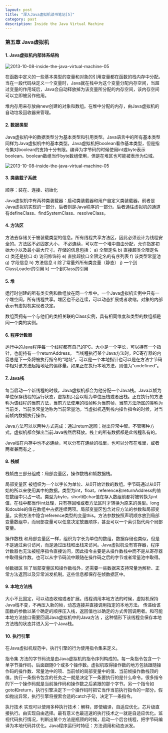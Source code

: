 ```yaml
---
layout: post
title: "深入Java虚拟机读书笔记[5]"
category: past
description: Inside the Java Virtual Machine
---
```

### 第五章 Java虚拟机

#### 1. Java虚拟机内部体系结构

![2013-10-08-inside-the-java-virtual-machine-05](//dn-johnwong.qbox.me/images/2013-10-08-inside-the-java-virtual-machine-05-1.png)

在函数中定义的一些基本类型的变量和对象的引用变量都在函数的栈内存中分配。当在一段代码块定义一个变量时，Java就在栈中为这个变量分配内存空间，当超过变量的作用域后，Java会自动释放掉为该变量所分配的内存空间，该内存空间可以立即被另作他用。 

堆内存用来存放由new创建的对象和数组。在堆中分配的内存，由Java虚拟机的自动垃圾回收器来管理。

#### 2. 数据类型

Java虚拟机中的数据类型分为基本类型和引用类型。Java语言中的所有基本类型同样为Java虚拟机中的基本类型。Java虚拟机把boolean看作基本类型，但是指令集对boolean的支持十分有限。编译为字节码的时候使用int或byte表示boolean。boolean数组当作byte数组使用，但是在堆区也可能被表示为位域。

![2013-10-08-inside-the-java-virtual-machine-05](//dn-johnwong.qbox.me/images/2013-10-08-inside-the-java-virtual-machine-05-2.png)

#### 3. 类装载子系统

顺序：装在、连接、初始化

Java虚拟机中有两种类装载器：启动类装载器和用户自定义类装载器。前者是Java虚拟机实现的一部分，后者则是Java程序的一部分。后者通往虚拟机的通道有defineClass、findSystemClass、resolveClass。

#### 4. 方法区

方法去存储关于被装载类型的信息。所有线程共享方法区，因此必须设计为线程安全的。方法区不必固定大小， 不必连续，可以在一个堆中自由分配，允许指定初始大小以及最小最大尺寸。存储的信息包括：
a) 全限定名
b) 直接超类全限定名
c) 类还是接口
d) 访问修饰符
e) 直接超接口全限定名的有序列表
f) 该类型常量池
g) 字段信息
h) 方法信息
i) 除了常量外所有类变量（静态）
j) 一个到ClassLoader的引用
k) 一个到Class的引用

#### 5. 堆

运行时创建的所有类实例和数组放在同一个堆中。一个Java虚拟机实例中只有一个堆空间，所有线程共享。堆区也不必连续，可以动态扩展或者收缩。对象的内部表示有虚拟机实现者决定。

数组页拥有一个与他们的类相关联的Class实例，具有相同维度和类型的数组都是同一个类的实例。

#### 6. 程序计数器

运行中的Java程序每一个线程都有自己的PC。大小是一个字长，可以持有一个指针，也能持有一个returnAddress。 当线程执行某个Java方法时，PC寄存器的内容总是下一条将被执行指令的“地址”，可以是一个本地指针也可以是在方法字节码中相对该方法起始地址的偏移量。如果正在执行本地方法，则值为“undefined”。

#### 7. Java栈

每当启动一个新线程的时候，Java虚拟机都会为他分配一个Java栈。Java以帧为单位保存线程的运行状态，虚拟机只会以帧为单位压栈或者出栈。正在执行的方法称为该线程的当前方法，当前方法使用的栈帧称为当前帧，当前方法所属的类称为当前类，当前类常量池称为当前常量池。当虚拟机遇到栈内操作指令的时候，对当前帧内数据执行操作。

Java方法可以以两种方式完成：通过return返回；抛出异常中智。不管哪种方式，虚拟机都会弹出当前Java栈然后释放。栈上的所有数据都是此线程私有的。

Java栈在内存中也不必连续，可以分布在连续的栈里，也可以分布在堆里，或者两者兼而有之 。

#### 8. 栈帧

栈帧由三部分组成：局部变量区，操作数栈和帧数据栈。

局部变量区 被组织为一个以字长为单位、从0开始计数的数组。字节码通过从0开始的所以来使用其中的数据。类型为int，float，reference和returnAddress的值在数组中只占一项。类型为byte，short和char值在存入数组前都将被转换为int值，在栈中都当作int处理，只有存回堆或者方法区时才转换为原来的类型。long和double的值在数组中占据连续两项。局部变量区包含对应方法的参数和局部变量。实例方法中隐含reference类型的变量this。方法参数按照声明顺序放到局部变量数组中，而局部变量可以任意决定放置顺序，甚至可以一个索引指代两个局部变量。

操作数栈 和局部变量区一样，组织为字长为单位的数组，数据存储也类似，但是不是通过索引访问，而是通过压栈和出栈来访问。Java虚拟机没有寄存器，程序计数器也无法被程序指令直接访问，因此指令主要是从操作数栈中而不是从寄存器中取得操作数。也可以从字节码流中跟随在操作码之后的字节或者常量池中取得。

帧数据区 除了局部变量区和操作数栈外，还需要一些数据来支持常量池解析、正常方法返回以及异常派发机制。这些信息都保存在帧数据区中。

#### 9. 本地方法栈

大小不比固定，可以动态收缩或者扩展。线程调用本地方法的时候，虚拟机保持Java栈不变，不再压入新的帧，动态连接并直接调用指定的本地方法。 传递给该函数的参数以某个确定的顺序压入栈，返回值也以确定的方式传回调用者。和可能本地方法接口需要回调Java虚拟机中的Java方法 ，这种情形下该线程会保存本地方法栈的状态并进入另一个Java栈。

#### 10. 执行引擎

在Java虚拟机规范中，执行引擎的行为使用指令集来定义。

指令集 方法的字节码流是由Java虚拟机的指令序列构成的。每一条指令包含一个单字节操作码，后面跟随0个或多个操作数。虚拟机取得操作数的地方包括跟随操作码的操作数、常量池中的项、当前帧的局部变量中的值、当前帧操作数栈顶的值。执行一条指令包含的任务之一就是决定下一条要执行的是什么命令。很多指令的下一个操作码就是当前操作码和操作数之后紧跟的那个字节。另一个指令如goto和return，执行引擎决定下一个操作码时把它当作当前执行指令的一部分。假如抛出异常，执行引擎将搜索合适的catch子句，决定下一条指令。

执行技术 实现可以使用多种执行技术：解释，即使编译，自适应优化，芯片级直接执行。由实现自由选择。最有意义也最迅速的执行技术之一就是自适应优化。监视代码执行情况，判断出某个方法是瓶颈的时候，启动一个后台线程，把字节码编译为本地代码并优化。Java程序运行时特征：方法调用和动态派发。
